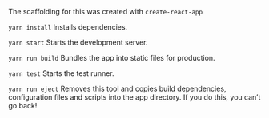 The scaffolding for this was created with `create-react-app`

`yarn install`
    Installs dependencies.

`yarn start`
  Starts the development server.

`yarn run build`
  Bundles the app into static files for production.

`yarn test`
  Starts the test runner.

`yarn run eject`
  Removes this tool and copies build dependencies, configuration files
  and scripts into the app directory. If you do this, you can’t go back!
